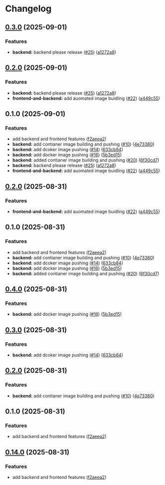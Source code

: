 # Changelog

## [0.3.0](https://github.com/abdulShukor/devops-study-app/compare/backend-v0.2.0...backend-v0.3.0) (2025-09-01)


### Features

* **backend:** backend please release ([#25](https://github.com/abdulShukor/devops-study-app/issues/25)) ([a1272a8](https://github.com/abdulShukor/devops-study-app/commit/a1272a8389e7898f8a5da3c627ef626c0a587840))

## [0.2.0](https://github.com/abdulShukor/devops-study-app/compare/backend-v0.1.0...backend-v0.2.0) (2025-09-01)


### Features

* **backend:** backend please release ([#25](https://github.com/abdulShukor/devops-study-app/issues/25)) ([a1272a8](https://github.com/abdulShukor/devops-study-app/commit/a1272a8389e7898f8a5da3c627ef626c0a587840))
* **frontend-and-backend:** add auomated image buidling ([#22](https://github.com/abdulShukor/devops-study-app/issues/22)) ([a449c55](https://github.com/abdulShukor/devops-study-app/commit/a449c55309cbbc47e887bce77f7bc295973df40e))

## 0.1.0 (2025-09-01)


### Features

* add backend and frontend features ([f2aeea2](https://github.com/abdulShukor/devops-study-app/commit/f2aeea204bc0b56bf114b6ad08ba47130dc38a7f))
* **backend:** add contianer image building and pushing ([#10](https://github.com/abdulShukor/devops-study-app/issues/10)) ([4e73380](https://github.com/abdulShukor/devops-study-app/commit/4e73380c5bb5186146abc5759afb58e3c4565874))
* **backend:** add dcoker image pushing ([#14](https://github.com/abdulShukor/devops-study-app/issues/14)) ([633cb84](https://github.com/abdulShukor/devops-study-app/commit/633cb84859e300bd9d95c779df77b2b56f472587))
* **backend:** add docker image pushing ([#16](https://github.com/abdulShukor/devops-study-app/issues/16)) ([5b3ed15](https://github.com/abdulShukor/devops-study-app/commit/5b3ed1587e6d6c9cae33f347eec75a6d427986b3))
* **backend:** added contianer image building and pushing ([#20](https://github.com/abdulShukor/devops-study-app/issues/20)) ([6f30cd7](https://github.com/abdulShukor/devops-study-app/commit/6f30cd7bb707035f3dba30bda8d5c5a01be69c16))
* **backend:** backend please release ([#25](https://github.com/abdulShukor/devops-study-app/issues/25)) ([a1272a8](https://github.com/abdulShukor/devops-study-app/commit/a1272a8389e7898f8a5da3c627ef626c0a587840))
* **frontend-and-backend:** add auomated image buidling ([#22](https://github.com/abdulShukor/devops-study-app/issues/22)) ([a449c55](https://github.com/abdulShukor/devops-study-app/commit/a449c55309cbbc47e887bce77f7bc295973df40e))

## [0.2.0](https://github.com/abdulShukor/devops-study-app/compare/backend-v0.1.0...backend-v0.2.0) (2025-08-31)


### Features

* **frontend-and-backend:** add auomated image buidling ([#22](https://github.com/abdulShukor/devops-study-app/issues/22)) ([a449c55](https://github.com/abdulShukor/devops-study-app/commit/a449c55309cbbc47e887bce77f7bc295973df40e))

## 0.1.0 (2025-08-31)


### Features

* add backend and frontend features ([f2aeea2](https://github.com/abdulShukor/devops-study-app/commit/f2aeea204bc0b56bf114b6ad08ba47130dc38a7f))
* **backend:** add contianer image building and pushing ([#10](https://github.com/abdulShukor/devops-study-app/issues/10)) ([4e73380](https://github.com/abdulShukor/devops-study-app/commit/4e73380c5bb5186146abc5759afb58e3c4565874))
* **backend:** add dcoker image pushing ([#14](https://github.com/abdulShukor/devops-study-app/issues/14)) ([633cb84](https://github.com/abdulShukor/devops-study-app/commit/633cb84859e300bd9d95c779df77b2b56f472587))
* **backend:** add docker image pushing ([#16](https://github.com/abdulShukor/devops-study-app/issues/16)) ([5b3ed15](https://github.com/abdulShukor/devops-study-app/commit/5b3ed1587e6d6c9cae33f347eec75a6d427986b3))
* **backend:** added contianer image building and pushing ([#20](https://github.com/abdulShukor/devops-study-app/issues/20)) ([6f30cd7](https://github.com/abdulShukor/devops-study-app/commit/6f30cd7bb707035f3dba30bda8d5c5a01be69c16))

## [0.4.0](https://github.com/abdulShukor/devops-study-app/compare/backend-v0.3.0...backend-v0.4.0) (2025-08-31)


### Features

* **backend:** add docker image pushing ([#16](https://github.com/abdulShukor/devops-study-app/issues/16)) ([5b3ed15](https://github.com/abdulShukor/devops-study-app/commit/5b3ed1587e6d6c9cae33f347eec75a6d427986b3))

## [0.3.0](https://github.com/abdulShukor/devops-study-app/compare/backend-v0.2.0...backend-v0.3.0) (2025-08-31)


### Features

* **backend:** add dcoker image pushing ([#14](https://github.com/abdulShukor/devops-study-app/issues/14)) ([633cb84](https://github.com/abdulShukor/devops-study-app/commit/633cb84859e300bd9d95c779df77b2b56f472587))

## [0.2.0](https://github.com/abdulShukor/devops-study-app/compare/backend-v0.1.0...backend-v0.2.0) (2025-08-31)


### Features

* **backend:** add contianer image building and pushing ([#10](https://github.com/abdulShukor/devops-study-app/issues/10)) ([4e73380](https://github.com/abdulShukor/devops-study-app/commit/4e73380c5bb5186146abc5759afb58e3c4565874))

## 0.1.0 (2025-08-31)


### Features

* add backend and frontend features ([f2aeea2](https://github.com/abdulShukor/devops-study-app/commit/f2aeea204bc0b56bf114b6ad08ba47130dc38a7f))

## [0.14.0](https://github.com/abdulShukor/devops-study-app/compare/backend-v0.13.1...backend-v0.14.0) (2025-08-31)


### Features

* add backend and frontend features ([f2aeea2](https://github.com/abdulShukor/devops-study-app/commit/f2aeea204bc0b56bf114b6ad08ba47130dc38a7f))
